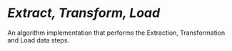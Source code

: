 # _Extract, Transform, Load_
An algorithm implementation that performs the Extraction, Transformation and Load data steps.
